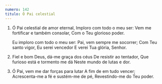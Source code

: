 ```yaml
---
numero: 142
titulo: Ó Pai celestial
---
```

1. Ó Pai celestial de amor eternal,
   Imploro com todo o meu ser:
   Vem me fortificar e também consolar,
   Com o Teu glorioso poder.

   Eu imploro com todo o meu ser:
   Pai, vem sempre me socorrer;
   Com Teu santo vigor,
   Eu serei vencedor
   E verei Tua glória, Senhor.

2. Fiel e bom Deus, dá-me graça dos céus
   De resistir ao tentador,
   Que furioso está e tormento me dá
   Neste mundo de lutas e dor.

3. Ó Pai, vem me dar forças para lutar
   A fim de em tudo vencer;
   Acrescenta-me a fé e sustém-me de pé,
   Revestindo-me do Teu poder.
